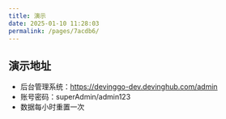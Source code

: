 ```yaml
---
title: 演示
date: 2025-01-10 11:28:03
permalink: /pages/7acdb6/
---
```


## 演示地址
- 后台管理系统：https://devinggo-dev.devinghub.com/admin
- 账号密码：superAdmin/admin123
- 数据每小时重置一次